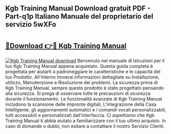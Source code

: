 ## Kgb Training Manual Download gratuit PDF - Part-q1p Italiano Manuale del proprietario del servizio 5wXFo

# <h2><a href="http://dffiry.blite.top/?on=Kgb+Training+Manual">🔗Download 👉🔴 Kgb Training Manual</a></h2>

[![Kgb Training Manual download](https://i.imgur.com/lujVjoI.png)](http://dffiry.blite.top/?on=Kgb+Training+Manual)
Benvenuto nel manuale di Istruzioni per il tuo Kgb Training Manual appena acquistato. Questa guida completa è progettata per aiutarti a padroneggiare le caratteristiche e le capacità del tuo Prodotto. All'interno troverai informazioni dettagliate su Installazione, utilizzo, Manutenzione e Risoluzione dei problemi. La sicurezza prima di Kgb Training Manual, sempre questo prodotto è stato progettato pensando alla sicurezza. Si prega di osservare tutte le precauzioni di sicurezza durante il funzionamento. Le funzionalità avanzate di Kgb Training Manual includono la scansione delle impronte digitali, L'integrazione della Casa Intelligente, gli aggiornamenti automatici e i comandi vocali personalizzabili, tutti accessibili e personalizzati dall'interfaccia. Ci aspettiamo che Kgb Training Manual ti abbia aiutato a familiarizzare con il tuo ultimo acquisto. In caso di domande o dubbi, non esitare a contattare il nostro Servizio Clienti.
